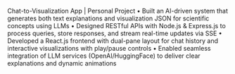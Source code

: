 Chat-to-Visualization App | Personal Project 
• Built an AI-driven system that generates both text explanations and visualization JSON for scientific concepts using LLMs
• Designed RESTful APIs with Node.js & Express.js to process queries, store responses, and stream real-time updates via SSE
• Developed a React.js frontend with dual-pane layout for chat history and interactive visualizations with play/pause controls
• Enabled seamless integration of LLM services (OpenAI/HuggingFace) to deliver clear explanations and dynamic animations
